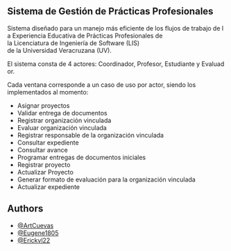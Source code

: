 
## Sistema de Gestión de Prácticas Profesionales

Sistema diseñado para un manejo más eficiente de los flujos de trabajo de la Experiencia Educativa de Prácticas Profesionales de la Licenciatura de Ingeniería de Software (LIS) de la Universidad Veracruzana (UV). 

El sistema consta de 4 actores: Coordinador, Profesor, Estudiante y Evaluador.

Cada ventana corresponde a un caso de uso por actor, siendo los implementados al momento: 

- Asignar proyectos
- Validar entrega de documentos
- Registrar organización vinculada
- Evaluar organización vinculada
- Registrar responsable de la organización vinculada
- Consultar expediente
- Consultar avance
- Programar entregas de documentos iniciales
- Registrar proyecto
- Actualizar Proyecto
- Generar formato de evaluación para la organización vinculada
- Actualizar expediente

## Authors

- [@ArtCuevas](https://github.com/ArtCuevas)
- [@Eugene1805](https://github.com/Eugene1805)
- [@Erickvl22](https://github.com/Erickvl22)
